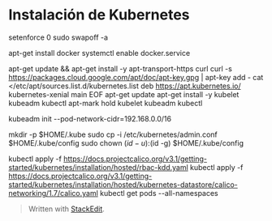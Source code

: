# Instalación de Kubernetes

setenforce 0
sudo swapoff -a

apt-get install docker
systemctl enable docker.service



apt-get update && apt-get install -y apt-transport-https curl
curl -s https://packages.cloud.google.com/apt/doc/apt-key.gpg | apt-key add -
cat <<EOF >/etc/apt/sources.list.d/kubernetes.list
deb https://apt.kubernetes.io/ kubernetes-xenial main
EOF
apt-get update
apt-get install -y kubelet kubeadm kubectl
apt-mark hold kubelet kubeadm kubectl


 kubeadm init --pod-network-cidr=192.168.0.0/16

 mkdir -p $HOME/.kube
 sudo cp -i /etc/kubernetes/admin.conf $HOME/.kube/config
 sudo chown $(id -u):$(id -g) $HOME/.kube/config

 kubectl apply -f https://docs.projectcalico.org/v3.1/getting-started/kubernetes/installation/hosted/rbac-kdd.yaml
 kubectl apply -f https://docs.projectcalico.org/v3.1/getting-started/kubernetes/installation/hosted/kubernetes-datastore/calico-networking/1.7/calico.yaml
 kubectl get pods --all-namespaces

> Written with [StackEdit](https://stackedit.io/).
<!--stackedit_data:
eyJoaXN0b3J5IjpbODc3MjgxODMwLDczMDk5ODExNl19
-->